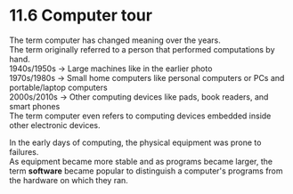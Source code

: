 # 11.6 Computer tour

The term computer has changed meaning over the years.   
The term originally referred to a person that performed computations by hand.   
1940s/1950s -> Large machines like in the earlier photo   
1970s/1980s -> Small home computers like personal computers or PCs and portable/laptop computers     
2000s/2010s -> Other computing devices like pads, book readers, and smart phones   
The term computer even refers to computing devices embedded inside other electronic devices.   

In the early days of computing, the physical equipment was prone to failures.   
As equipment became more stable and as programs became larger, the term **software** became popular to distinguish a computer's programs from the hardware on which they ran.
